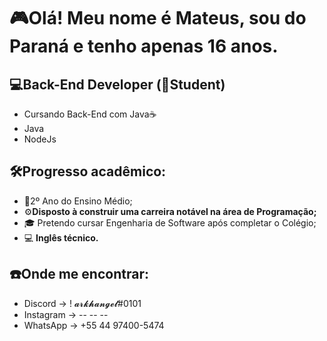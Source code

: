 # 🎮Olá! Meu nome é Mateus, sou do Paraná e tenho apenas 16 anos.

## 💻<strong>Back-End Developer (🔴Student)</strong></br>

<ul>
  <li>Cursando Back-End com Java☕</li>
  <li>Java</li>
  <li>NodeJs</li>
</ul>

## 🛠️Progresso acadêmico:
+ 📝2º Ano do Ensino Médio;</br>
+ ⚙️<strong>Disposto à construir uma carreira notável na área de Programação;</strong></br>
+ 🎓 Pretendo cursar Engenharia de Software após completar o Colégio;
+ 💻 <strong>Inglês técnico.</strong>

## ☎️Onde me encontrar:
+ Discord -> ! 𝓪𝓻𝓴𝓱𝓪𝓷𝓰𝓮𝓵#0101
+ Instagram -> -- -- --
+ WhatsApp -> +55 44 97400-5474
